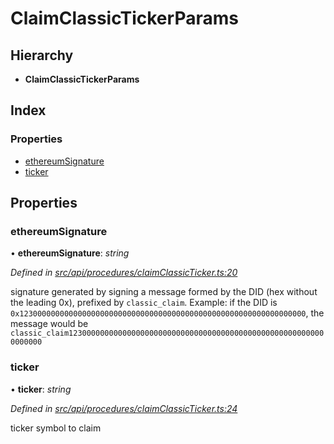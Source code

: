 # ClaimClassicTickerParams

## Hierarchy

* **ClaimClassicTickerParams**

## Index

### Properties

* [ethereumSignature](claimclassictickerparams.md#ethereumsignature)
* [ticker](claimclassictickerparams.md#ticker)

## Properties

### ethereumSignature

• **ethereumSignature**: _string_

_Defined in_ [_src/api/procedures/claimClassicTicker.ts:20_](https://github.com/PolymathNetwork/polymesh-sdk/blob/959efb76/src/api/procedures/claimClassicTicker.ts#L20)

signature generated by signing a message formed by the DID \(hex without the leading 0x\), prefixed by `classic_claim`. Example: if the DID is `0x1230000000000000000000000000000000000000000000000000000000000000`, the message would be `classic_claim1230000000000000000000000000000000000000000000000000000000000000`

### ticker

• **ticker**: _string_

_Defined in_ [_src/api/procedures/claimClassicTicker.ts:24_](https://github.com/PolymathNetwork/polymesh-sdk/blob/959efb76/src/api/procedures/claimClassicTicker.ts#L24)

ticker symbol to claim

